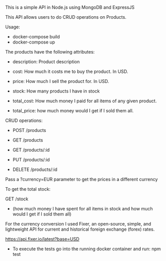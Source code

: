 
This is a simple API in Node.js using MongoDB and ExpressJS

This API allows users to do CRUD operations on Products.

Usage:
* docker-compose build
* docker-compose up

The products have the following attributes:

* description: Product description

* cost: How much it costs me to buy the product. In USD.

* price: How much I sell the product for. In USD.

* stock: How many products I have in stock

* total_cost: How much money I paid for all items of any given product.

* total_price: how much money would I get if I sold them all.

CRUD operations:

* POST /products

* GET /products

* GET /products/:id

* PUT /products/:id

* DELETE /products/:id

Pass a ?currency=EUR parameter to get the prices in a different currency

To get the total stock:

GET /stock

* (how much money I have spent for all items in stock and how much would I get if I sold them all)

For the currency conversion I used Fixer, an open-source, simple, and lightweight API for current and historical foreign exchange (forex) rates.

https://api.fixer.io/latest?base=USD

* To execute the tests go into the running docker container and run:
npm test
